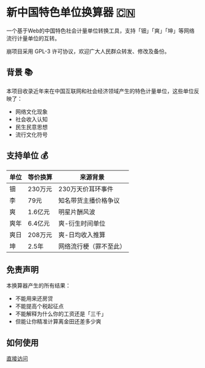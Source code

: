 # 新中国特色单位换算器 🇨🇳

一个基于Web的中国特色社会计量单位转换工具，支持「钿」「爽」「坤」等网络流行计量单位的互转。

崩项目采用 GPL-3 许可协议，欢迎广大人民群众转发、修改及备份。


## 背景 📚

本项目收录近年来在中国互联网和社会经济领域产生的特色计量单位，这些单位反映了：
- 网络文化现象
- 社会收入认知
- 民生民意思想
- 流行文化符号

## 支持单位 💰

| 单位   | 等价换算        | 来源背景                 |
|--------|-----------------|--------------------------|
| 钿     | 230万元         | 230万天价耳环事件           |
| 李     | 79元            | 知名带货主播价格争议     |
| 爽     | 1.6亿元         | 明星片酬风波             |
| 爽年   | 6.4亿元         | 爽-衍生时间单位      |
| 爽日   | 208万元         | 爽-日均收入推算             |
| 坤     | 2.5年           | 网络流行梗（罪不至此）               |

## 免责声明

本换算器产生的所有结果：
- 不能用来还房贷
- 不能提高个税起征点
- 不能解释为什么你的工资还是「三千」
- 但能让你精准计算离金田还差多少爽

## 如何使用
[直接访问](https://cnm.hooskai.top/)